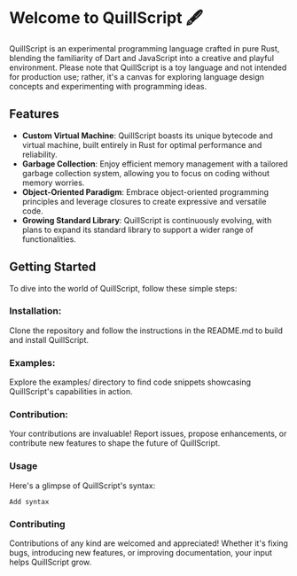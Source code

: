 # Welcome to QuillScript 🖋️

QuillScript is an experimental programming language crafted in pure Rust, blending the familiarity of Dart and JavaScript into a creative and playful environment. Please note that QuillScript is a toy language and not intended for production use; rather, it's a canvas for exploring language design concepts and experimenting with programming ideas.

## Features
- **Custom Virtual Machine**: QuillScript boasts its unique bytecode and virtual machine, built entirely in Rust for optimal performance and reliability.
- **Garbage Collection**: Enjoy efficient memory management with a tailored garbage collection system, allowing you to focus on coding without memory worries.
- **Object-Oriented Paradigm**: Embrace object-oriented programming principles and leverage closures to create expressive and versatile code.
- **Growing Standard Library**: QuillScript is continuously evolving, with plans to expand its standard library to support a wider range of functionalities.

## Getting Started

To dive into the world of QuillScript, follow these simple steps:

### Installation:
Clone the repository and follow the instructions in the README.md to build and install QuillScript.
### Examples: 
Explore the examples/ directory to find code snippets showcasing QuillScript's capabilities in action.
### Contribution:
Your contributions are invaluable! Report issues, propose enhancements, or contribute new features to shape the future of QuillScript.

### Usage
Here's a glimpse of QuillScript's syntax:

```QuillScript
Add syntax
```

### Contributing
Contributions of any kind are welcomed and appreciated! Whether it's fixing bugs, introducing new features, or improving documentation, your input helps QuillScript grow.
